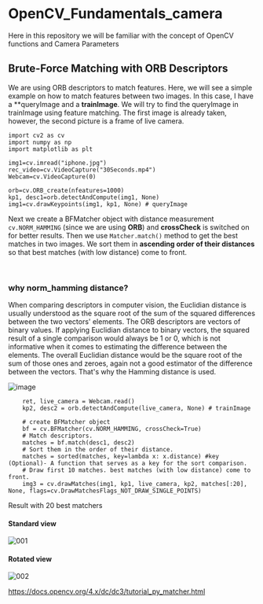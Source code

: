 # OpenCV_Fundamentals_camera
Here in this repository we will be familiar with the concept of OpenCV functions and Camera Parameters





## Brute-Force Matching with ORB Descriptors
We are using ORB descriptors to match features. Here, we will see a simple example on how to match features between two images. In this case, I have a **queryImage and a **trainImage**. We will try to find the queryImage in trainImage using feature matching. 
The first image is already taken, however, the second picture is a frame of live camera.

```
import cv2 as cv
import numpy as np
import matplotlib as plt

img1=cv.imread("iphone.jpg")
rec_video=cv.VideoCapture("30Seconds.mp4")
Webcam=cv.VideoCapture(0)

orb=cv.ORB_create(nfeatures=1000)
kp1, desc1=orb.detectAndCompute(img1, None)
img1=cv.drawKeypoints(img1, kp1, None) # queryImage

```
Next we create a BFMatcher object with distance measurement `cv.NORM_HAMMING` (since we are using __ORB__) and **crossCheck** is switched on for better results. Then we use `Matcher.match()` method to get the best matches in two images. 
We sort them in **ascending order of their distances** so that best matches (with low distance) come to front. 

<br>

### why norm_hamming distance?

When comparing descriptors in computer vision, the Euclidian distance is usually understood as the square root of the sum of the squared differences between the two vectors' elements.
The ORB descriptors are vectors of binary values. If applying Euclidian distance to binary vectors, the squared result of a single comparison would always be 1 or 0, which is not informative when it comes to estimating the difference between the elements. The overall Euclidian distance would be the square root of the sum of those ones and zeroes, again not a good estimator of the difference between the vectors.
That's why the Hamming distance is used.

![image](https://github.com/dssdanial/OpenCV_Fundamentals_camera/assets/32397445/93766213-86c9-44e5-b1a6-72239ded50b4)


```
    ret, live_camera = Webcam.read()
    kp2, desc2 = orb.detectAndCompute(live_camera, None) # trainImage

    # create BFMatcher object
    bf = cv.BFMatcher(cv.NORM_HAMMING, crossCheck=True)
    # Match descriptors.
    matches = bf.match(desc1, desc2)
    # Sort them in the order of their distance.
    matches = sorted(matches, key=lambda x: x.distance) #key (Optional)- A function that serves as a key for the sort comparison.
    # Draw first 10 matches. best matches (with low distance) come to front.
    img3 = cv.drawMatches(img1, kp1, live_camera, kp2, matches[:20], None, flags=cv.DrawMatchesFlags_NOT_DRAW_SINGLE_POINTS)

```
Result with 20 best matchers
#### Standard view
![001](https://github.com/dssdanial/OpenCV_Fundamentals_camera/assets/32397445/3b846149-a373-4a01-82ae-2e86cf67f328)


#### Rotated view
![002](https://github.com/dssdanial/OpenCV_Fundamentals_camera/assets/32397445/37a2a2dc-27be-4cc4-8618-4e21e4f31834)



https://docs.opencv.org/4.x/dc/dc3/tutorial_py_matcher.html
